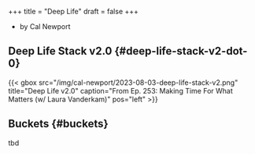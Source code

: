 +++
title = "Deep Life"
draft = false
+++

-   by Cal Newport


## Deep Life Stack v2.0 {#deep-life-stack-v2-dot-0}

{{< gbox src="/img/cal-newport/2023-08-03-deep-life-stack-v2.png" title="Deep Life v2.0" caption="From Ep. 253: Making Time For What Matters (w/ Laura Vanderkam)" pos="left" >}}


## Buckets {#buckets}

tbd
